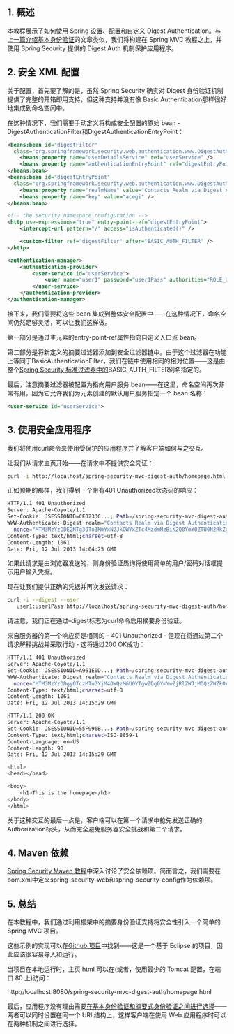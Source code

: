 ## 1. 概述

本教程展示了如何使用 Spring 设置、配置和自定义 Digest Authentication。与上[一篇介绍基本身份验证](https://www.baeldung.com/spring-security-basic-authentication)的文章类似，我们将构建在 Spring MVC 教程之上，并使用 Spring Security 提供的 Digest Auth 机制保护应用程序。

## 2. 安全 XML 配置

关于配置，首先要了解的是，虽然 Spring Security 确实对 Digest 身份验证机制提供了完整的开箱即用支持，但这种支持并没有像 Basic Authentication那样很好地集成到命名空间中。

在这种情况下，我们需要手动定义将构成安全配置的原始 bean - DigestAuthenticationFilter和DigestAuthenticationEntryPoint：

```xml
<beans:bean id="digestFilter" 
  class="org.springframework.security.web.authentication.www.DigestAuthenticationFilter">
    <beans:property name="userDetailsService" ref="userService" />
    <beans:property name="authenticationEntryPoint" ref="digestEntryPoint" />
</beans:bean>
<beans:bean id="digestEntryPoint" 
  class="org.springframework.security.web.authentication.www.DigestAuthenticationEntryPoint">
    <beans:property name="realmName" value="Contacts Realm via Digest Authentication" />
    <beans:property name="key" value="acegi" />
</beans:bean>

<!-- the security namespace configuration -->
<http use-expressions="true" entry-point-ref="digestEntryPoint">
    <intercept-url pattern="/" access="isAuthenticated()" />

    <custom-filter ref="digestFilter" after="BASIC_AUTH_FILTER" />
</http>

<authentication-manager>
    <authentication-provider>
        <user-service id="userService">
            <user name="user1" password="user1Pass" authorities="ROLE_USER" />
        </user-service>
    </authentication-provider>
</authentication-manager>
```

接下来，我们需要将这些 bean 集成到整体安全配置中——在这种情况下，命名空间仍然足够灵活，可以让我们这样做。

第一部分是通过主<http>元素的entry-point-ref属性指向自定义入口点 bean。

第二部分是将新定义的摘要过滤器添加到安全过滤器链中。由于这个过滤器在功能上等同于BasicAuthenticationFilter，我们在链中使用相同的相对位置——这是由整个[Spring Security 标准过滤器中的](http://static.springsource.org/spring-security/site/docs/3.1.x/reference/ns-config.html#ns-custom-filters)BASIC_AUTH_FILTER别名指定的。

最后，注意摘要过滤器被配置为指向用户服务 bean——在这里，命名空间再次非常有用，因为它允许我们为<user-service>元素创建的默认用户服务指定一个 bean 名称：

```xml
<user-service id="userService">
```

## 3. 使用安全应用程序

我们将使用curl命令来使用受保护的应用程序并了解客户端如何与之交互。

让我们从请求主页开始——在请求中不提供安全凭证：

```bash
curl -i http://localhost/spring-security-mvc-digest-auth/homepage.html
```

正如预期的那样，我们得到一个带有401 Unauthorized状态码的响应：

```bash
HTTP/1.1 401 Unauthorized
Server: Apache-Coyote/1.1
Set-Cookie: JSESSIONID=CF0233C...; Path=/spring-security-mvc-digest-auth/; HttpOnly
WWW-Authenticate: Digest realm="Contacts Realm via Digest Authentication", qop="auth", 
  nonce="MTM3MzYzODE2NTg3OTo3MmYxN2JkOWYxZTc4MzdmMzBiN2Q0YmY0ZTU0N2RkZg=="
Content-Type: text/html;charset=utf-8
Content-Length: 1061
Date: Fri, 12 Jul 2013 14:04:25 GMT
```

如果此请求是由浏览器发送的，则身份验证质询将使用简单的用户/密码对话框提示用户输入凭据。

现在让我们提供正确的凭据并再次发送请求：

```bash
curl -i --digest --user 
   user1:user1Pass http://localhost/spring-security-mvc-digest-auth/homepage.html
```

请注意，我们正在通过–digest标志为curl命令启用摘要身份验证。

来自服务器的第一个响应将是相同的 - 401 Unauthorized - 但现在将通过第二个请求解释挑战并采取行动 - 这将通过200 OK成功：

```bash
HTTP/1.1 401 Unauthorized
Server: Apache-Coyote/1.1
Set-Cookie: JSESSIONID=A961E0D...; Path=/spring-security-mvc-digest-auth/; HttpOnly
WWW-Authenticate: Digest realm="Contacts Realm via Digest Authentication", qop="auth", 
  nonce="MTM3MzYzODgyOTczMTo3YjM4OWQzMGU0YTgwZDg0YmYwZjRlZWJjMDQzZWZkOA=="
Content-Type: text/html;charset=utf-8
Content-Length: 1061
Date: Fri, 12 Jul 2013 14:15:29 GMT

HTTP/1.1 200 OK
Server: Apache-Coyote/1.1
Set-Cookie: JSESSIONID=55F996B...; Path=/spring-security-mvc-digest-auth/; HttpOnly
Content-Type: text/html;charset=ISO-8859-1
Content-Language: en-US
Content-Length: 90
Date: Fri, 12 Jul 2013 14:15:29 GMT

<html>
<head></head>

<body>
	<h1>This is the homepage</h1>
</body>
</html>
```

关于这种交互的最后一点是，客户端可以在第一个请求中抢先发送正确的Authorization标头，从而完全避免服务器安全挑战和第二个请求。

## 4. Maven 依赖

[Spring Security Maven 教程](https://www.baeldung.com/spring-security-with-maven)中深入讨论了安全依赖项。简而言之，我们需要在pom.xml中定义spring-security-web和spring-security-config作为依赖项。

## 5. 总结

在本教程中，我们通过利用框架中的摘要身份验证支持将安全性引入一个简单的 Spring MVC 项目。

这些示例的实现可以在[Github 项目](https://github.com/eugenp/tutorials/tree/master/spring-security-modules/spring-security-web-digest-auth)中找到——这是一个基于 Eclipse 的项目，因此应该很容易导入和运行。

当项目在本地运行时，主页 html 可以在(或者，使用最少的 Tomcat 配置，在端口 80 上)访问：

http://localhost:8080/spring-security-mvc-digest-auth/homepage.html

最后，应用程序没有理由需要[在基本身份验证和摘要式身份验证之间进行选择](https://www.baeldung.com/basic-and-digest-authentication-for-a-rest-api-with-spring-security)——两者可以同时设置在同一个 URI 结构上，这样客户端在使用 Web 应用程序时可以在两种机制之间进行选择。